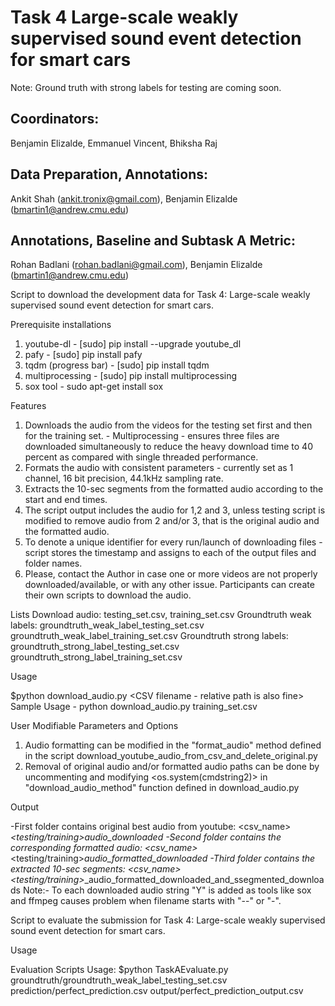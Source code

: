 # Task 4 Large-scale weakly supervised sound event detection for smart cars

Note: Ground truth with strong labels for testing are coming soon.


## Coordinators:

Benjamin Elizalde, Emmanuel Vincent, Bhiksha Raj

## Data Preparation, Annotations:

Ankit Shah (ankit.tronix@gmail.com), Benjamin Elizalde (bmartin1@andrew.cmu.edu)

## Annotations, Baseline and Subtask A Metric:

Rohan Badlani (rohan.badlani@gmail.com), Benjamin Elizalde (bmartin1@andrew.cmu.edu)

Script to download the development data for Task 4: Large-scale weakly supervised sound event detection for smart cars.

Prerequisite installations
1. youtube-dl - [sudo] pip install --upgrade youtube_dl
2. pafy -  [sudo] pip install pafy
3. tqdm (progress bar) -  [sudo] pip install tqdm
4. multiprocessing - [sudo] pip install multiprocessing
5. sox tool - sudo apt-get install sox

Features
1. Downloads the audio from the videos for the testing set first and then for the training set. - Multiprocessing - ensures three files are downloaded simultaneously to reduce the heavy download time to 40 percent as compared with single threaded performance.  
2. Formats the audio with consistent parameters - currently set as 1 channel, 16 bit precision, 44.1kHz sampling rate. 
3. Extracts the 10-sec segments from the formatted audio according to the start and end times.  
4. The script output includes the audio for 1,2 and 3, unless testing script is modified to remove audio from 2 and/or 3, that is the original audio and the formatted audio. 
5. To denote a unique identifier for every run/launch of downloading files - script stores the timestamp and assigns to each of the output files and folder names.  
6. Please, contact the Author in case one or more videos are not properly downloaded/available, or with any other issue. Participants can create their own scripts to download the audio.

Lists
Download audio: testing_set.csv, training_set.csv
Groundtruth weak labels: groundtruth_weak_label_testing_set.csv groundtruth_weak_label_training_set.csv
Groundtruth strong labels: groundtruth_strong_label_testing_set.csv groundtruth_strong_label_training_set.csv

Usage

$python download_audio.py  <CSV filename - relative path is also fine>
Sample Usage -  python download_audio.py training_set.csv 

User Modifiable Parameters and Options 

1. Audio formatting can be modified in the "format_audio" method defined in the script download_youtube_audio_from_csv_and_delete_original.py
2. Removal of original audio and/or formatted audio paths can be done by uncommenting and modifying <os.system(cmdstring2)> in "download_audio_method" function defined in download_audio.py


Output

-First folder contains original best audio from youtube: 
<csv_name>_<testing/training>_<timestamp>_audio_downloaded 
-Second folder contains the corresponding formatted audio:
<csv_name>_<testing/training>_<timestamp>_audio_formatted_downloaded
-Third folder contains the extracted 10-sec segments:
<csv_name>_<testing/training>_<timestamp>_audio_formatted_downloaded_and_ssegmented_downloads
Note:- To each downloaded audio string "Y" is added as tools like sox and ffmpeg causes problem when filename starts with "--" or "-". 

Script to evaluate the submission for Task 4: Large-scale weakly supervised sound event detection for smart cars.

Usage

Evaluation Scripts Usage:
$python TaskAEvaluate.py groundtruth/groundtruth_weak_label_testing_set.csv prediction/perfect_prediction.csv output/perfect_prediction_output.csv
